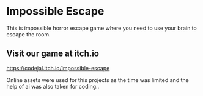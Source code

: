 # Impossible Escape
This is impossible horror escape game where you need to use your brain to escape the room.
## Visit our game at itch.io 
https://codejal.itch.io/impossible-escape

Online assets were used for this projects as the time was limited and the help of ai was also taken for coding..
